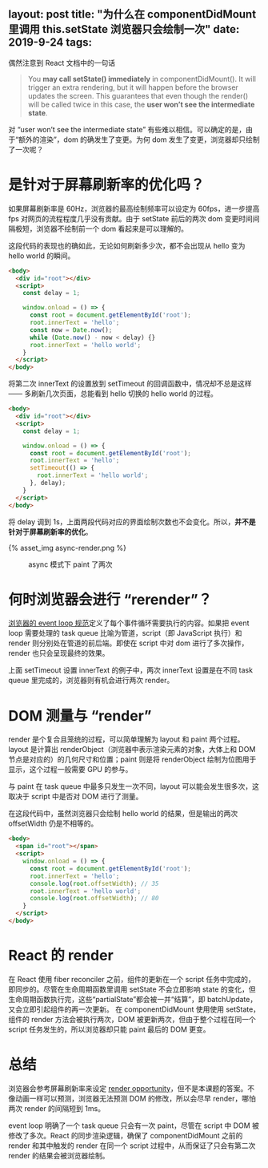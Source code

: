 layout: post
title: "为什么在 componentDidMount 里调用 this.setState 浏览器只会绘制一次"
date: 2019-9-24
tags:
---

偶然注意到 React 文档中的一句话

> You **may call setState() immediately** in componentDidMount(). It will trigger an extra rendering, but it will happen before the browser updates the screen. This guarantees that even though the render() will be called twice in this case, the **user won’t see the intermediate state**.

对 “user won’t see the intermediate state” 有些难以相信。可以确定的是，由于“额外的渲染”，dom 的确发生了变更。为何 dom 发生了变更，浏览器却只绘制了一次呢？

<!--more-->

# 是针对于屏幕刷新率的优化吗？

如果屏幕刷新率是 60Hz，浏览器的最高绘制频率可以设定为 60fps，进一步提高 fps 对网页的流程程度几乎没有贡献。由于 setState 前后的两次 dom 变更时间间隔极短，浏览器不绘制前一个 dom 看起来是可以理解的。

这段代码的表现也的确如此，无论如何刷新多少次，都不会出现从 hello 变为 hello world 的瞬间。
```html
<body>
  <div id="root"></div>
  <script>
    const delay = 1;

    window.onload = () => {
      const root = document.getElementById('root');
      root.innerText = 'hello';
      const now = Date.now();
      while (Date.now() - now < delay) {}
      root.innerText = 'hello world';
    }
  </script>
</body>
```

将第二次 innerText 的设置放到 setTimeout 的回调函数中，情况却不总是这样 —— 多刷新几次页面，总能看到 hello 切换的 hello world 的过程。
```html
<body>
  <div id="root"></div>
  <script>
    const delay = 1;

    window.onload = () => {
      const root = document.getElementById('root');
      root.innerText = 'hello';
      setTimeout(() => {
        root.innerText = 'hello world';
      }, delay);
    }
  </script>
</body>
```

将 delay 调到 1s，上面两段代码对应的界面绘制次数也不会变化。所以，**并不是针对于屏幕刷新率的优化**。

{% asset_img async-render.png %}
<figure>async 模式下 paint 了两次</figure>

# 何时浏览器会进行 “rerender”？

[浏览器的 event loop 规范](https://html.spec.whatwg.org/multipage/webappapis.html#event-loop-processing-model)定义了每个事件循环需要执行的内容。如果把 event loop 需要处理的 task queue 比喻为管道，script（即 JavaScript 执行）和 render 则分别处在管道的前后端。即使在 script 中对 dom 进行了多次操作，render 也只会呈现最终的效果。

上面 setTimeout 设置 innerText 的例子中，两次 innerText 设置是在不同 task queue 里完成的，浏览器则有机会进行两次 render。

# DOM 测量与 “render”

render 是个复合且笼统的过程，可以简单理解为 layout 和 paint 两个过程。layout 是计算出 renderObject（浏览器中表示渲染元素的对象，大体上和 DOM 节点是对应的）的几何尺寸和位置；paint 则是将 renderObject 绘制为位图用于显示，这个过程一般需要 GPU 的参与。

与 paint 在 task queue 中最多只发生一次不同，layout 可以能会发生很多次，这取决于 script 中是否对 DOM 进行了测量。

在这段代码中，虽然浏览器只会绘制 hello world 的结果，但是输出的两次 offsetWidth 仍是不相等的。
```html
<body>
  <span id="root"></span>
  <script>
    window.onload = () => {
      const root = document.getElementById('root');
      root.innerText = 'hello';
      console.log(root.offsetWidth); // 35
      root.innerText = 'hello world';
      console.log(root.offsetWidth); // 80
    }
  </script>
</body>
```

# React 的 render

在 React 使用 fiber reconciler 之前，组件的更新在一个 script 任务中完成的，即同步的。尽管在生命周期函数里调用 setState 不会立即影响 state 的变化，但生命周期函数执行完，这些“partialState”都会被一并“结算”，即 batchUpdate，又会立即引起组件的再一次更新。 在 componentDidMount 使用使用 setState，组件的 render 方法会被执行两次，DOM 被更新两次，但由于整个过程在同一个 script 任务发生的，所以浏览器却只能 paint 最后的 DOM 更变。

# 总结

浏览器会参考屏幕刷新率来设定 [render opportunity](https://html.spec.whatwg.org/multipage/webappapis.html#rendering-opportunity)，但不是本课题的答案。不像动画一样可以预测，浏览器无法预测 DOM 的修改，所以会尽早 render，哪怕两次 render 的间隔短到 1ms。

event loop 明确了一个 task queue 只会有一次 paint，尽管在 script 中 DOM 被修改了多次。React 的同步渲染逻辑，确保了 componentDidMount 之前的 render 和其中触发的 render 在同一个 script 过程中，从而保证了只会有第二次 render 的结果会被浏览器绘制。
